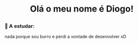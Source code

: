 ###  <h1 align="center">Olá o meu nome é Diogo!</h1>
  
## <h3>💫 A estudar: </h3>
nada porque sou burro e perdi a vontade de desenvolver xD
